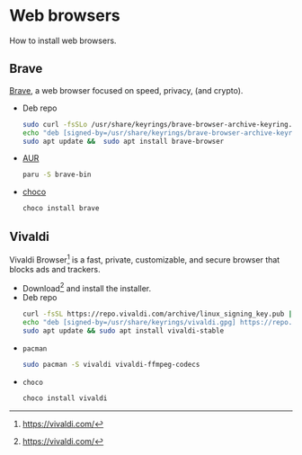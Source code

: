 # Web browsers


How to install web browsers.

<!--more-->

## Brave

[Brave](https://brave.com/), a web browser focused on speed, privacy, (and crypto).

- Deb repo
  ```bash
  sudo curl -fsSLo /usr/share/keyrings/brave-browser-archive-keyring.gpg https://brave-browser-apt-release.s3.brave.com/brave-browser-archive-keyring.gpg
  echo "deb [signed-by=/usr/share/keyrings/brave-browser-archive-keyring.gpg arch=amd64] https://brave-browser-apt-release.s3.brave.com/ stable main" | sudo tee /etc/apt/sources.list.d/brave-browser-release.list
  sudo apt update &&  sudo apt install brave-browser
  ```
- [AUR](https://aur.archlinux.org/packages/brave-bin/)
  ```bash
  paru -S brave-bin
  ```
- [choco](https://community.chocolatey.org/packages/brave)
  ```bash
  choco install brave
  ```

## Vivaldi

Vivaldi Browser[^2] is a fast, private, customizable, and secure browser that blocks ads and trackers.

[^2]: https://vivaldi.com/

- Download[^2] and install the installer.
- Deb repo
  ```bash
  curl -fsSL https://repo.vivaldi.com/archive/linux_signing_key.pub | sudo gpg --dearmor -o /usr/share/keyrings/vivaldi.gpg
  echo "deb [signed-by=/usr/share/keyrings/vivaldi.gpg] https://repo.vivaldi.com/archive/deb/ stable main" | sudo tee /etc/apt/sources.list.d/vivaldi.list > /dev/null
  sudo apt update && sudo apt install vivaldi-stable
  ```
- `pacman`
  ```bash
  sudo pacman -S vivaldi vivaldi-ffmpeg-codecs
  ```
- `choco`
  ```bash
  choco install vivaldi
  ```

